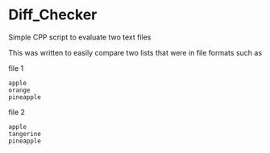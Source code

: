 # Diff_Checker
Simple CPP script to evaluate two text files 

This was written to easily compare two lists that were in file formats such as

file 1
```
apple
orange
pineapple
```

file 2
```
apple
tangerine
pineapple
```
